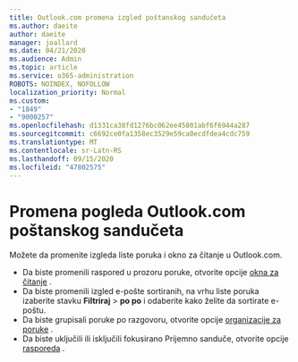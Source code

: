 ```yaml
---
title: Outlook.com promena izgled poštanskog sandučeta
ms.author: daeite
author: daeite
manager: joallard
ms.date: 04/21/2020
ms.audience: Admin
ms.topic: article
ms.service: o365-administration
ROBOTS: NOINDEX, NOFOLLOW
localization_priority: Normal
ms.custom:
- "1849"
- "9000257"
ms.openlocfilehash: d1331ca38fd1276bc062ee45801abf6f6944a287
ms.sourcegitcommit: c6692ce0fa1358ec3529e59ca0ecdfdea4cdc759
ms.translationtype: MT
ms.contentlocale: sr-Latn-RS
ms.lasthandoff: 09/15/2020
ms.locfileid: "47802575"
---
```

# <a name="change-the-look-of-your-outlookcom-mailbox"></a>Promena pogleda Outlook.com poštanskog sandučeta

Možete da promenite izgleda liste poruka i okno za čitanje u Outlook.com.

- Da biste promenili raspored u prozoru poruke, otvorite opcije [okna za čitanje](https://outlook.live.com/mail/options/mail/layout/readingPane) .
- Da biste promenili izgled e-pošte sortiranih, na vrhu liste poruka izaberite stavku **Filtriraj**  >  **po po** i odaberite kako želite da sortirate e-poštu.
- Da biste grupisali poruke po razgovoru, otvorite opcije [organizacije za poruke](https://outlook.live.com/mail/options/mail/layout/conversations) .
- Da biste uključili ili isključili fokusirano Prijemno sanduče, otvorite opcije [rasporeda](https://outlook.live.com/mail/options/mail/layout/focused) .